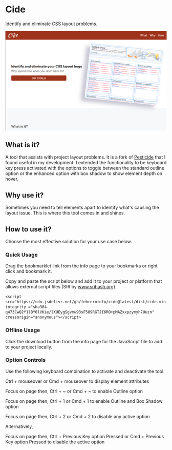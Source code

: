 # Cide

Identify and eliminate CSS layout problems.

![Cide](./assets/images/cide.png)

## What is it?

A tool that assists with project layout problems. It is a fork of [Pesticide](https://github.com/mrmrs/pesticide) that I found useful in my development. I extended the functionality to be keyboard key press activated with the options to toggle between the standard outline option or the enhanced option with box shadow to show element depth on hover.

## Why use it?

Sometimes you need to tell elements apart to identify what's causing the layout issue. This is where this tool comes in and shines.

## How to use it?

Choose the most effective solution for your use case below.

### Quick Usage

Drag the bookmarklet link from the info page to your bookmarks or right click and bookmark it.

Copy and paste the script below and add it to your project or platform that allows external script files (SRI by www.srihash.org).

    <script src="https://cdn.jsdelivr.net/gh/febreroinfo/cide@latest/dist/cide.min.js" integrity ="sha384-q473CwQ2Y1lBY0lVKie/lXUEygSgvmw93sF589RGTJI6RO+pMAZxxpzymyh7Uuzn" crossorigin="anonymous"></script>

### Offline Usage

Click the download button from the info page for the JavaScript file to add to your project locally.

### Option Controls

Use the following keyboard combination to activate and deactivate the tool.

Ctrl + mouseover or Cmd + mouseover to display element attributes

Focus on page then, Ctrl + ~ or Cmd + ~ to enable Outline option

Focus on page then, Ctrl + 1 or Cmd + 1 to enable Outline and Box Shadow option

Focus on page then, Ctrl + 2 or Cmd + 2 to disable any active option

Alternatively,

Focus on page then, Ctrl + Previous Key option Pressed or Cmd + Previous Key option Pressed to disable the active option
